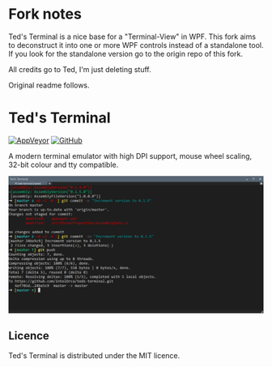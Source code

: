 # Fork notes

Ted's Terminal is a nice base for a "Terminal-View" in WPF. This fork aims to deconstruct it into one or more WPF controls instead of a standalone tool. If you look for the standalone version go to the origin repo of this fork. 

All credits go to Ted, I'm just deleting stuff.

Original readme follows.

# Ted's Terminal
[![AppVeyor](https://ci.appveyor.com/api/projects/status/5nwt5jble6rhl7t6/branch/master?svg=true)](https://ci.appveyor.com/project/IntelOrca/teds-terminal)
[![GitHub](https://img.shields.io/github/release/IntelOrca/teds-terminal/all.svg)](https://github.com/IntelOrca/teds-terminal/releases)

A modern terminal emulator with high DPI support, mouse wheel scaling, 32-bit colour and tty compatible.

<p align="center">
  <img alt="Ted's Terminal" src="https://github.com/IntelOrca/teds-terminal/raw/master/docs/tterm.png">
</p>

## Licence
Ted's Terminal is distributed under the MIT licence.
